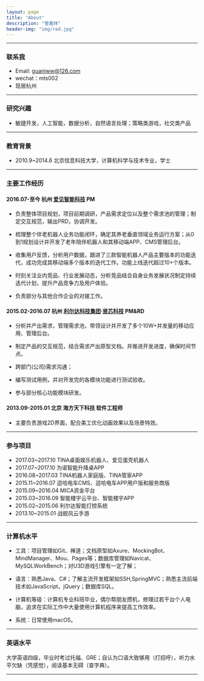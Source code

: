 ```yaml
---
layout: page
title: "About"
description: "管嘉炜"
header-img: "img/red.jpg"
---
```

------
### 联系我
    
- Email: guanjww@126.com
- wechat：mts002
- 现居杭州
    

------
### 研究兴趣 
    
- 敏捷开发，人工智能，数据分析，自然语言处理；策略类游戏，社交类产品
      

------    
### 教育背景
    
- 2010.9~2014.6 北京信息科技大学，计算机科学与技术专业，学士
     

------
### 主要工作经历
    
#### 2016.07-至今 杭州 [爱见智能科技](http://www.iaijian.com) PM
- 负责整体项目规划，项目前期调研，产品需求定位以及整个需求池的管理；制定交互规范，输出PRD，协调开发。
    
- 梳理整个伴老机器人业务功能闭环，确定其养老垂直领域业务运行方案；从0到1规划设计并开发了老年陪伴机器人和其移动端APP、CMS管理后台。
    
- 收集用户反馈，分析用户数据，跟进了三款智能机器人产品主要版本的功能迭代，成功完成其移动端多个版本的迭代工作。功能上线迭代超过10+个版本。
     
- 时刻关注业内竞品、行业发展动态，分析竞品结合自身业务发展状况制定持续迭代计划，提升产品竞争力及用户体验。
        
- 负责部分与其他合作企业的对接工作。
           
#### 2015.02-2016.07 杭州 [利尔达科技集团](http://www.lierda.com)·[贤芯科技](http://www.senthink.com) PM&RD 
- 分析并产出需求，管理需求池，带领设计并开发了多个10W+并发量的移动应用、管理后台。
     
- 制定产品的交互规范，结合需求产出原型文档。并推进开发进度，确保时间节点。
   
- 跨部门(公司)需求沟通；
    
- 编写测试用例，并对开发完的各模块功能进行测试验收。
    
- 参与部分核心功能模块研发。
       
#### 2013.09-2015.01 北京 海方天下科技 软件工程师 
- 主要负责游戏2D界面，配合美工优化动画效果以及场景特效。
      

------
### 参与项目
      
- 2017.03~2017.10 TINA桌面娱乐机器人、爱见蛋壳机器人     
- 2017.07~2017.10 为诺智能升降桌APP
- 2016.08~2017.03 TINA机器人家庭版、TINA管家APP
- 2015.11~2016.07 逗哈电车CMS、逗哈电车APP用户版和服务商版
- 2015.09~2016.04 MICA资金平台
- 2015.03~2016.09 智能楼宇云平台、智能楼宇APP
- 2015.02~2015.06 利尔达智能灯控系统
- 2013.10~2015.01 战舰风云手游
    

------
### 计算机水平
    
- 工具：项目管理如Git、禅道；文档原型如Axure、MockingBot、MindManager、Mou、Pages等；数据库管理如Navicat、MySQLWorkBench；对U3D游戏引擎有一定了解；
     
- 语言：熟悉Java、C#；了解主流开发框架如SSH,SpringMVC；熟悉主流前端技术如JavaScript，jQuery；数据库SQL。
     
- 计算机等级：计算机专业科班毕业，偶尔帮朋友攒机，修理过若干台个人电脑，追求在实际工作中大量使用计算机程序来提高工作效率。
     
- 系统：日常使用macOS。  
     

------
### 英语水平
    
大学英语四级，毕业时考过托福、GRE；自认为口语大致够用（打招呼），听力水平欠缺（凭感觉），阅读基本无碍（查字典）。
    

------
     

<center>
</center>






